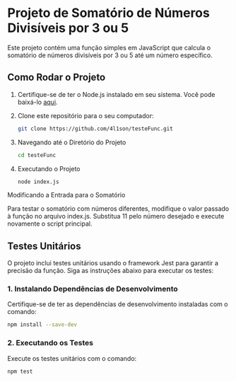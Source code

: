 # Projeto de Somatório de Números Divisíveis por 3 ou 5

Este projeto contém uma função simples em JavaScript que calcula o somatório de números divisíveis por 3 ou 5 até um número específico.

## Como Rodar o Projeto

1. Certifique-se de ter o Node.js instalado em seu sistema. Você pode baixá-lo [aqui](https://nodejs.org/).

2. Clone este repositório para o seu computador:

   ```bash
   git clone https://github.com/4l1son/testeFunc.git
   ```

3. Navegando até o Diretório do Projeto

   ```bash
   cd testeFunc
   ```

4. Executando o Projeto

   ```bash
   node index.js
   ```




Modificando a Entrada para o Somatório

Para testar o somatório com números diferentes, modifique o valor passado à função no arquivo index.js. Substitua 11 pelo número desejado e execute novamente o script principal.




## Testes Unitários

O projeto inclui testes unitários usando o framework Jest para garantir a precisão da função. Siga as instruções abaixo para executar os testes:

### 1. Instalando Dependências de Desenvolvimento

Certifique-se de ter as dependências de desenvolvimento instaladas com o comando:

   ```bash
   npm install --save-dev
   ```

### 2. Executando os Testes

Execute os testes unitários com o comando:

   ```bash
   npm test
   ```

